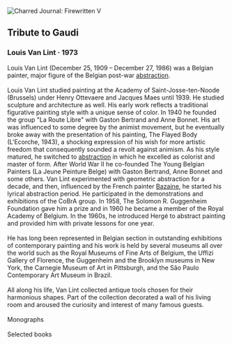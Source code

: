 <div class="artwork-of-the-day">
  <div class="container">
    <div class="img-wrapper">
      <img
        src="https://uploads3.wikiart.org/00105/images/louis-van-lint/vanlintgaudi.jpg!Large.jpg"
        alt="Charred Journal: Firewritten V" />
    </div>
    <div class="artwork-detail">
      <div class="artwork-origin"> 
        <h2 class="artwork-name">Tribute to Gaudi</h2>
        <h3 class="artist">
          Louis Van Lint
                    ·  1973
        </h3>
      </div>
      <p class="description">
        <span class="artwork-description-text ng-binding" ng-bind-html="viewModel.ArtworkOfTheDay.Description | unsafe">Louis Van Lint (December 25, 1909 – December 27, 1986) was a Belgian painter, major figure of the Belgian post-war <a target="_blank" href="/en/artists-by-art-movement/abstract-art">abstraction</a>.
<br>
<br>Louis Van Lint studied painting at the Academy of Saint-Josse-ten-Noode (Brussels) under Henry Ottevaere and Jacques Maes until 1939. He studied sculpture and architecture as well. His early work reflects a traditional figurative painting style with a unique sense of color. In 1940 he founded the group "La Route Libre" with Gaston Bertrand and Anne Bonnet. His art was influenced to some degree by the animist movement, but he eventually broke away with the presentation of his painting, The Flayed Body (L'Ecorche, 1943), a shocking expression of his wish for more artistic freedom that consequently sounded a revolt against animism. As his style matured, he switched to <a target="_blank" href="/en/artists-by-art-movement/abstract-art">abstraction</a> in which he excelled as colorist and master of form. After World War II he co-founded The Young Belgian Painters (La Jeune Peinture Belge) with Gaston Bertrand, Anne Bonnet and some others. Van Lint experimented with geometric abstraction for a decade, and then, influenced by the French painter <a target="_blank" href="/en/jean-rene-bazaine">Bazaine</a>, he started his lyrical abstraction period. He participated in the demonstrations and exhibitions of the CoBrA group. In 1958, The Solomon R. Guggenheim Foundation gave him a prize and in 1960 he became a member of the Royal Academy of Belgium. In the 1960s, he introduced Hergé to abstract painting and provided him with private lessons for one year.
<br>
<br>He has long been represented in Belgian section in outstanding exhibitions of contemporary painting and his work is held by several museums all over the world such as the Royal Museums of Fine Arts of Belgium, the Uffizi Gallery of Florence, the Guggenheim and the Brooklyn museums in New York, the Carnegie Museum of Art in Pittsburgh, and the São Paulo Contemporary Art Museum in Brazil.
<br>
<br>All along his life, Van Lint collected antique tools chosen for their harmonious shapes. Part of the collection decorated a wall of his living room and aroused the curiosity and interest of many famous guests.
<br>
<br>Monographs
<br>
<br>Selected books</span>
                        <div class="text-shadow-container" ng-show="showShadow" style=""></div>
      </p>
    </div>
  </div>

</div>
